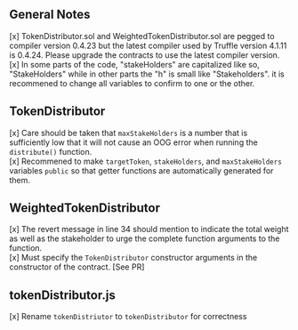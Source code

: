 General Notes
-------------
[x] TokenDistributor.sol and WeightedTokenDistributor.sol are pegged to compiler
version 0.4.23 but the latest compiler used by Truffle version 4.1.11 is
0.4.24. Please upgrade the contracts to use the latest compiler version.  
[x] In some parts of the code, "stakeHolders" are capitalized like so, "StakeHolders"
while in other parts the "h" is small like "Stakeholders". it is recommened
to change all variables to confirm to one or the other.

TokenDistributor
----------------

[x] Care should be taken that `maxStakeHolders` is a number that is
sufficiently low that it will not cause an OOG error when running the
`distribute()` function.  
[x] Recommened to make `targetToken`, `stakeHolders`, and `maxStakeHolders`
variables `public` so that getter functions are automatically generated for them.

WeightedTokenDistributor
------------------------

[x] The revert message in line 34 should mention to indicate the total
weight as well as the stakeholder to urge the complete function arguments
to the function.  
[x] Must specify the `TokenDistributor` constructor arguments in the constructor
of the contract. [See PR]

tokenDistributor.js
-------------------

 [x] Rename `tokenDistriutor` to `tokenDistributor` for correctness
